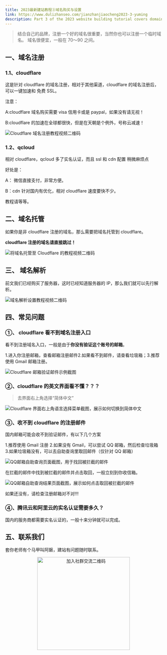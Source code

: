 ```yaml
---
title: 2023最新建站教程③域名购买与设置
link: https://www.dulizhanseo.com/jianzhanjiaocheng2023-3-yuming
description: Part 3 of the 2023 website building tutorial covers domain name registration (Cloudflare, Qcloud), setting up domain hosting with Cloudflare, configuring DNS records, and troubleshooting common issues like email verification and language settings. Includes video guides and contact info.
---
```


> 结合自己的品牌，注册一个好的域名很重要，当然你也可以注册一个临时域名。
> 域名很便宜，一般在 70～90 之间。

## 一、域名注册 

### 1.1、cloudflare 

这是针对 cloudflare 的域名注册，相对于其他渠道，cloudflare 的域名注册后，可以一键加速和 免费 SSL。

注意：

A:cloudflare 域名购买需要 visa 信用卡或是 paypal，如果没有请无视！

B:cloudflare 的加速在全球都很快，但是在天朝是个例外，号称云减速！

![Cloudflare 域名注册教程视频二维码](https://cos.files.maozhishi.com/public/attachments/xsj/2023-11-14-1699948294528.png)

### 1.2、qcloud 

相对 cloudflare，qcloud 多了实名认证，而且 ssl 和 cdn 配置 稍微麻烦点

好处是：

A： 微信直接支付，非常方便。

B：cdn 针对国内有优化，相对 cloudflare 速度要快不少。

教程请等等。

## 二、域名托管 

如果你是非 cloudflare 注册的域名，那么需要把域名托管到 cloudflare。

**cloudflare 注册的域名请直接跳过！**

![将域名托管至 Cloudflare 的教程视频二维码](https://cos.files.maozhishi.com/public/attachments/xsj/2023-11-14-1699948294529.png)

## 三、 域名解析 

前文我们已经购买了服务器，这时已经知道服务器的 IP，那么我们就可以先行解析。

![域名解析设置教程视频二维码](https://cos.files.maozhishi.com/public/attachments/xsj/2023-11-14-1699948294530.png)

## 四、常见问题 

### ①、 cloudflare 看不到域名注册入口 

看不到注册域名入口，一般是由于**你没有验证这个账号的邮箱**。

1.进入你注册邮箱，查看邮箱注册邮件2.如果看不到邮件，请查看垃圾箱；3.推荐使用 Gmail 邮箱注册。

![Cloudflare 邮箱验证邮件示例截图](https://cos.files.maozhishi.com/public/attachments/xsj/2023-11-14-1699948294531.png)

### ②、cloudflare 的英文界面看不懂？？？ 

> 去界面右上角选择“简体中文”

![Cloudflare 界面右上角语言选择菜单截图，展示如何切换到简体中文](https://cos.files.maozhishi.com/public/attachments/xsj/2023-11-14-1699948294532.png)

### ③、收不到 cloudflare 的注册邮件 

国内邮箱可能会收不到验证邮件，有以下几个方案

1.推荐使用 Gmail 注册 2.如果没有 Gmail，可以尝试 QQ 邮箱，然后检查垃圾箱 3.如果垃圾箱没有，可以去自助查询里取回邮件（仅针对 QQ 邮箱）

![QQ邮箱自助查询页面截图，用于找回被拦截的邮件](https://cos.files.maozhishi.com/public/attachments/xsj/2023-11-14-1699948294533.png)

在拦截的邮件中找到被拦截的邮件并点击取回，一般立刻到你收信箱。

![QQ邮箱自助查询结果页面截图，展示如何点击取回被拦截的邮件](https://cos.files.maozhishi.com/public/attachments/xsj/2023-11-14-1699948294534.png)

如果还没有，请检查注册邮箱对不对!!!

### ④、腾讯云和阿里云的实名认证需要多久？ 

国内的服务商都需要实名认证的，一般十来分钟就可以完成。

## 五、联系我们 

套你老师有个马甲叫阿磐，建站有问题随时联系。

<p style="text-align: center;"><img src="https://cos.files.maozhishi.com/public/attachments/xsj/2023-11-12-1699770009656.png" width="298" alt="加入社群交流二维码" /></p>
